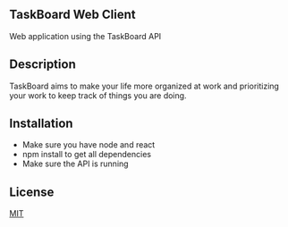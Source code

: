 ## TaskBoard Web Client
Web application using the TaskBoard API

## Description
TaskBoard aims to make your life more organized at work and prioritizing your work to keep track of things you are doing.

## Installation
 - Make sure you have node and react
 - npm install to get all dependencies
 - Make sure the API is running

 ## License
[MIT](https://choosealicense.com/licenses/mit/)